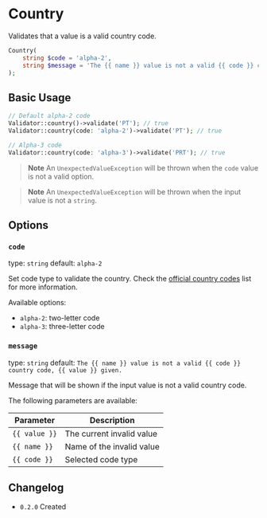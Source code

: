 # Country

Validates that a value is a valid country code.

```php
Country(
    string $code = 'alpha-2',
    string $message = 'The {{ name }} value is not a valid {{ code }} country code, {{ value }} given.'
);
```

## Basic Usage

```php
// Default alpha-2 code
Validator::country()->validate('PT'); // true
Validator::country(code: 'alpha-2')->validate('PT'); // true

// Alpha-3 code
Validator::country(code: 'alpha-3')->validate('PRT'); // true
```

> **Note**
> An `UnexpectedValueException` will be thrown when the `code` value is not a valid option.

> **Note**
> An `UnexpectedValueException` will be thrown when the input value is not a `string`.

## Options

### `code`

type: `string` default: `alpha-2`

Set code type to validate the country. 
Check the [official country codes](https://en.wikipedia.org/wiki/ISO_3166-1#Current_codes) list for more information.

Available options:

- `alpha-2`: two-letter code
- `alpha-3`: three-letter code

### `message`

type: `string` default: `The {{ name }} value is not a valid {{ code }} country code, {{ value }} given.`

Message that will be shown if the input value is not a valid country code.

The following parameters are available:

| Parameter     | Description               |
|---------------|---------------------------|
| `{{ value }}` | The current invalid value |
| `{{ name }}`  | Name of the invalid value |
| `{{ code }}`  | Selected code type        |

## Changelog

- `0.2.0` Created